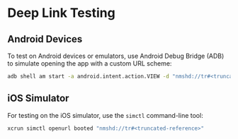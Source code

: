 # Deep Link Testing

## Android Devices

To test on Android devices or emulators, use Android Debug Bridge (ADB) to simulate opening the app with a custom URL scheme:

```bash
adb shell am start -a android.intent.action.VIEW -d "nmshd://tr#<truncated-reference>"
```

## iOS Simulator

For testing on the iOS simulator, use the `simctl` command-line tool:

```bash
xcrun simctl openurl booted "nmshd://tr#<truncated-reference>"
```
